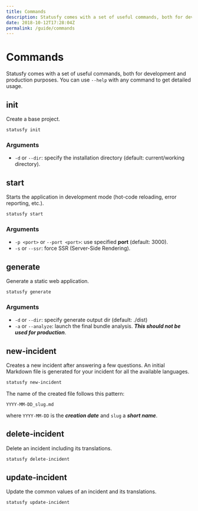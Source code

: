 ```yaml
---
title: Commands
description: Statusfy comes with a set of useful commands, both for development and production purposes. You can use `--help` with any command to get detailed usage.
date: 2018-10-12T17:28:04Z
permalink: /guide/commands
---
```


# Commands

Statusfy comes with a set of useful commands, both for development and production purposes. You can use `--help` with any command to get detailed usage.

## init

Create a base project.

``` bash
statusfy init
```

### Arguments

- `-d` or `--dir`: specify the installation directory (default: current/working directory).

## start

Starts the application in development mode (hot-code reloading, error reporting, etc.).

``` bash
statusfy start
```

### Arguments

- `-p <port>` or `--port <port>`: use specified **port** (default: 3000).
- `-s` or `--ssr`: force SSR (Server-Side Rendering).

## generate

Generate a static web application.

``` bash
statusfy generate
```

### Arguments

- `-d` or `--dir`: specify generate output dir (default: ./dist)
- `-a` or `--analyze`: launch the final bundle analysis. ***This should not be used for production***. 

## new-incident

Creates a new incident after answering a few questions. An initial Markdown file is generated for your incident for all the available languages.

``` bash
statusfy new-incident
```

The name of the created file follows this pattern:

```
YYYY-MM-DD_slug.md
```

where `YYYY-MM-DD` is the ***creation date*** and `slug` a ***short name***.

## delete-incident  <Badge text="0.3.0+"/>

Delete an incident including its translations.

``` bash
statusfy delete-incident
```

## update-incident  <Badge text="0.3.0+"/>

Update the common values of an incident and its translations.

``` bash
statusfy update-incident
```
